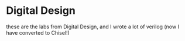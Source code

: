 # Digital Design
these are the labs from Digital Design, and I wrote a lot of verilog (now I have converted to Chisel!)